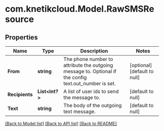 # com.knetikcloud.Model.RawSMSResource
## Properties

Name | Type | Description | Notes
------------ | ------------- | ------------- | -------------
**From** | **string** | The phone number to attribute the outgoing message to. Optional if the config text.out_number is set. | [optional] [default to null]
**Recipients** | **List&lt;int?&gt;** | A list of user ids to send the message to. | [default to null]
**Text** | **string** | The body of the outgoing text message. | [default to null]

[[Back to Model list]](../README.md#documentation-for-models) [[Back to API list]](../README.md#documentation-for-api-endpoints) [[Back to README]](../README.md)

